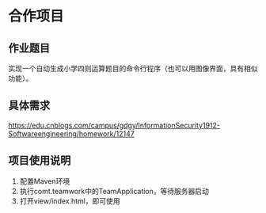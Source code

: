 # 合作项目

## 作业题目

实现一个自动生成小学四则运算题目的命令行程序（也可以用图像界面，具有相似功能）。

## 具体需求

https://edu.cnblogs.com/campus/gdgy/InformationSecurity1912-Softwareengineering/homework/12147

## 项目使用说明

1. 配置Maven环境
2. 执行comt.teamwork中的TeamApplication，等待服务器启动
3. 打开view/index.html，即可使用
